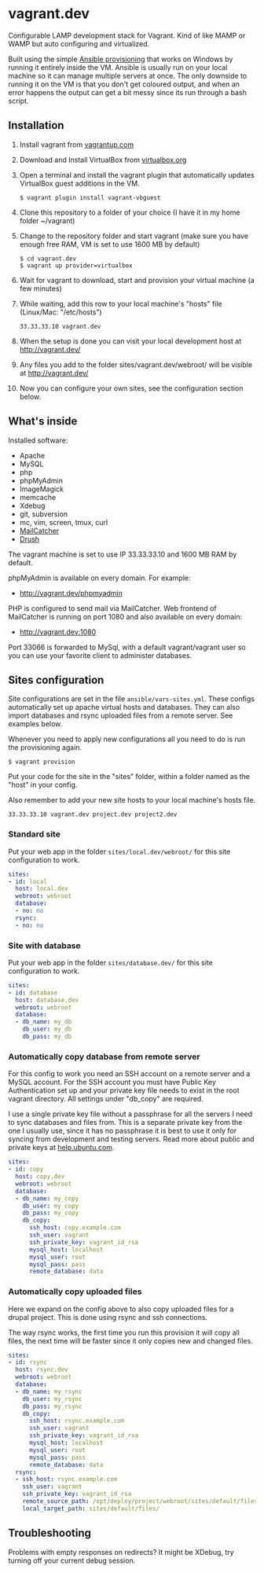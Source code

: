 # vagrant.dev

Configurable LAMP development stack for Vagrant. Kind of like MAMP or WAMP but auto configuring and virtualized.

Built using the simple [Ansible provisioning](http://www.ansible.com/) that works on Windows by running it entirely inside the VM. Ansible is usually run on your local machine so it can manage multiple servers at once. The only downside to running it on the VM is that you don't get coloured output, and when an error happens the output can get a bit messy since its run through a bash script.

## Installation

1. Install vagrant from [vagrantup.com](http://vagrantup.com/)
2. Download and Install VirtualBox from [virtualbox.org](http://www.virtualbox.org/)
3. Open a terminal and install the vagrant plugin that automatically updates VirtualBox guest additions in the VM.

    ```
    $ vagrant plugin install vagrant-vbguest
    ```

4. Clone this repository to a folder of your choice (I have it in my home folder ~/vagrant)
5. Change to the repository folder and start vagrant (make sure you have enough free RAM, VM is set to use 1600 MB by default)
     
    ```
    $ cd vagrant.dev
    $ vagrant up provider=virtualbox
    ```

6. Wait for vagrant to download, start and provision your virtual machine (a few minutes)
7. While waiting, add this row to your local machine's "hosts" file (Linux/Mac: "/etc/hosts")

    ```
    33.33.33.10 vagrant.dev
    ```

8. When the setup is done you can visit your local development host at http://vagrant.dev/
9. Any files you add to the folder sites/vagrant.dev/webroot/ will be visible at http://vagrant.dev/
10. Now you can configure your own sites, see the configuration section below.

## What's inside

Installed software:

* Apache
* MySQL
* php
* phpMyAdmin
* ImageMagick
* memcache
* Xdebug
* git, subversion
* mc, vim, screen, tmux, curl
* [MailCatcher](http://mailcatcher.me/)
* [Drush](http://drupal.org/project/drush)

The vagrant machine is set to use IP 33.33.33.10 and 1600 MB RAM by default. 

phpMyAdmin is available on every domain. For example:

* http://vagrant.dev/phpmyadmin

PHP is configured to send mail via MailCatcher. Web frontend of MailCatcher is running on port 1080 and also available on every domain:

* http://vagrant.dev:1080

Port 33066 is forwarded to MySql, with a default vagrant/vagrant user so you can use your favorite client to administer databases.

## Sites configuration

Site configurations are set in the file ```ansible/vars-sites.yml```. These configs automatically set up apache virtual hosts and databases. They can also import databases and rsync uploaded files from a remote server. See examples below.

Whenever you need to apply new configurations all you need to do is run the provisioning again.

    $ vagrant provision

Put your code for the site in the "sites" folder, within a folder named as the "host" in your config.

Also remember to add your new site hosts to your local machine's hosts file.

    33.33.33.10 vagrant.dev project.dev project2.dev


### Standard site

Put your web app in the folder ```sites/local.dev/webroot/``` for this site configuration to work.

```yaml
sites:
- id: local
  host: local.dev
  webroot: webroot
  database:
  - no: no
  rsync:
  - no: no
```

### Site with database

Put your web app in the folder ```sites/database.dev/``` for this site configuration to work.

```yaml
sites:
- id: database
  host: database.dev
  webroot: webroot
  database:
  - db_name: my_db
    db_user: my_db
    db_pass: my_db
```

### Automatically copy database from remote server

For this config to work you need an SSH account on a remote server and a MySQL account. For the SSH account you must have Public Key Authentication set up and your private key file needs to exist in the root vagrant directory. All settings under "db_copy" are required.

I use a single private key file without a passphrase for all the servers I need to sync databases and files from. This is a separate private key from the one I usually use, since it has no passphrase it is best to use it only for syncing from development and testing servers. Read more about public and private keys at [help.ubuntu.com](https://help.ubuntu.com/community/SSH/OpenSSH/Keys).

```yaml
sites:
- id: copy
  host: copy.dev
  webroot: webroot
  database:
  - db_name: my_copy
    db_user: my_copy
    db_pass: my_copy
    db_copy:
      ssh_host: copy.example.com
      ssh_user: vagrant
      ssh_private_key: vagrant_id_rsa
      mysql_host: localhost
      mysql_user: root
      mysql_pass: pass
      remote_database: data
```

### Automatically copy uploaded files

Here we expand on the config above to also copy uploaded files for a drupal project. This is done using rsync and ssh connections.

The way rsync works, the first time you run this provision it will copy all files, the next time will be faster since it only copies new and changed files.

```yaml
sites:
- id: rsync
  host: rsync.dev
  webroot: webroot
  database:
  - db_name: my_rsync
    db_user: my_rsync
    db_pass: my_rsync
    db_copy:
      ssh_host: rsync.example.com
      ssh_user: vagrant
      ssh_private_key: vagrant_id_rsa
      mysql_host: localhost
      mysql_user: root
      mysql_pass: pass
      remote_database: data
  rsync:
  - ssh_host: rsync.example.com
    ssh_user: vagrant
    ssh_private_key: vagrant_id_rsa
    remote_source_path: /opt/deploy/project/webroot/sites/default/files/
    local_target_path: sites/default/files/
```


## Troubleshooting

Problems with empty responses on redirects? It might be XDebug, try turning off your current debug session.